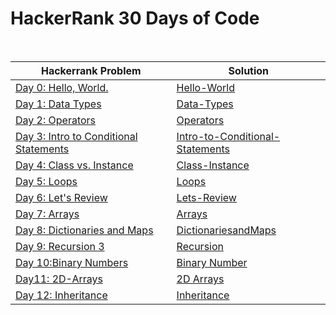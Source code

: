 # HackerRank 30 Days of Code
<br>


| Hackerrank Problem                                                                                                          | Solution                                                                                        |
|-----------------------------------------------------------------------------------------------------------------------------|-------------------------------------------------------------------------------------------------|
| [Day 0: Hello, World.](https://www.hackerrank.com/challenges/30-hello-world/problem?isFullScreen=true)                      | [Hello-World](Solutions/Day0-Hello-World/src/Main.java)                                         |
| [Day 1: Data Types](https://www.hackerrank.com/challenges/30-data-types/problem?isFullScreen=true)                          | [Data-Types](Solutions/Day1-Data-Types/src/Main.java)                                           |
| [Day 2: Operators](https://www.hackerrank.com/challenges/30-operators?isFullScreen=true)                                    | [Operators](Solutions/Day2-Operators/src/Main.java)                                             |
| [Day 3: Intro to Conditional Statements](https://www.hackerrank.com/challenges/30-conditional-statements?isFullScreen=true) | [Intro-to-Conditional-Statements](Solutions/Day3-Intro-to-Conditional-Statements/src/Main.java) |
| [Day 4: Class vs. Instance](https://www.hackerrank.com/challenges/30-class-vs-instance?isFullScreen=true)                   | [Class-Instance](Solutions/Day4-Class-Instance/src/Person.java)                                 |
| [Day 5: Loops](https://www.hackerrank.com/challenges/30-loops?isFullScreen=true)                                            | [Loops](Solutions/Day5-Loops/src/Solution.java)                                                 |
| [Day 6: Let's Review](https://www.hackerrank.com/challenges/30-review-loop?isFullScreen=true)                               | [Lets-Review](Solutions/Day6-Lets-Review-Types/src/Solution.java)                               |
| [Day 7: Arrays](https://www.hackerrank.com/challenges/30-arrays?isFullScreen=true)                                          | [Arrays](Solutions/Day7-Arrays/src/Solution.java)                                               |
| [Day 8: Dictionaries and Maps](https://www.hackerrank.com/challenges/30-dictionaries-and-maps?isFullScreen=true)            | [DictionariesandMaps](Solutions/Day8-DictionariesandMaps/src/Solution.java)                     |
| [Day 9: Recursion 3](https://www.hackerrank.com/challenges/30-recursion?isFullScreen=true)                                  | [Recursion](Solutions/Day9-Recursion/src/Solution.java)                                         |
| [Day 10:Binary Numbers](https://www.hackerrank.com/challenges/30-binary-numbers/problem?isFullScreen=true)                  | [Binary Number](Solutions/Day10-Binary-Numbers/src/Solution.java)                               |
| [Day11: 2D-Arrays](https://www.hackerrank.com/challenges/30-2d-arrays/problem?isFullScreen=true)                       | [2D Arrays](Solutions/Day11-2D-Arrays/src/Solution.java)                                        |
| [Day 12: Inheritance](https://www.hackerrank.com/challenges/30-inheritance/problem?isFullScreen=true)                       | [Inheritance](Solutions/Day12-Inheritance/src/Student.java)                                       |